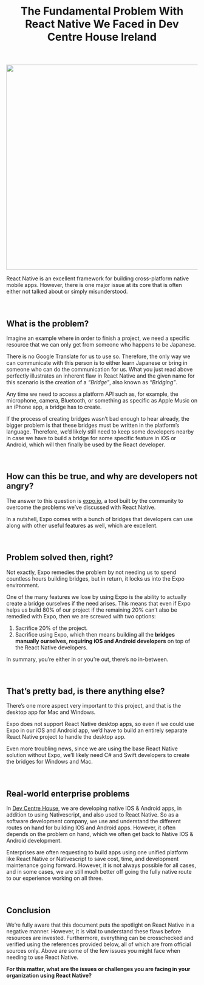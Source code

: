 
<div class="inside-article">
<header aria-label="Content" class="entry-header">
<h1 class="entry-title" itemprop="headline">The Fundamental Problem With React Native We Faced in Dev Centre House Ireland</h1> 
</header>
<div class="featured-image cv-col-12 post-image">
<img alt="" class="size-full cv-col-12 wp-post-image" decoding="async" fetchpriority="high" height="540" itemprop="image" sizes="(max-width: 960px) 100vw, 960px" src="https://www.devcentrehouse.eu/blogs/wp-content/uploads/2024/07/article-2.png" srcset="https://www.devcentrehouse.eu/blogs/wp-content/uploads/2024/07/article-2.png 960w, https://www.devcentrehouse.eu/blogs/wp-content/uploads/2024/07/article-2-300x169.png 300w, https://www.devcentrehouse.eu/blogs/wp-content/uploads/2024/07/article-2-768x432.png 768w" style="aspect-ratio:0;" width="960"/> </div>
<div class="entry-content" itemprop="text">
<p></p>
<p>React Native is an excellent framework for building cross-platform native mobile apps. However, there is one major issue at its core that is often either not talked about or simply misunderstood.</p>
<div aria-hidden="true" class="wp-block-spacer" style="height:20px"></div>
<h2 class="wp-block-heading">What is the problem?</h2>
<p>Imagine an example where in order to finish a project, we need a specific resource that we can only get from someone who happens to be Japanese.</p>
<p>There is no Google Translate for us to use so. Therefore, the only way we can communicate with this person is to either learn Japanese or bring in someone who can do the communication for us. What you just read above perfectly illustrates an inherent flaw in React Native and the given name for this scenario is the creation of a <em>“Bridge”</em>, also known as <em>“Bridging”</em>.</p>
<p>Any time we need to access a platform API such as, for example, the microphone, camera, Bluetooth, or something as specific as Apple Music on an iPhone app, a bridge has to create.</p>
<p>If the process of creating bridges wasn’t bad enough to hear already, the bigger problem is that these bridges must be written in the platform’s language. Therefore, we’d likely still need to keep some developers nearby in case we have to build a bridge for some specific feature in iOS or Android, which will then finally be used by the React developer.</p>
<div aria-hidden="true" class="wp-block-spacer" style="height:20px"></div>
<h2 class="wp-block-heading">How can this be true, and why are developers not angry?</h2>
<p>The answer to this question is <a href="https://expo.io" rel="noreferrer noopener" target="_blank">expo.io</a>, a tool built by the community to overcome the problems we’ve discussed with React Native.</p>
<p>In a nutshell, Expo comes with a bunch of bridges that developers can use along with other useful features as well, which are excellent.</p>
<div aria-hidden="true" class="wp-block-spacer" style="height:20px"></div>
<h2 class="wp-block-heading">Problem solved then, right?</h2>
<p>Not exactly, Expo remedies the problem by not needing us to spend countless hours building bridges, but in return, it locks us into the Expo environment.</p>
<p>One of the many features we lose by using Expo is the ability to actually create a bridge ourselves if the need arises. This means that even if Expo helps us build 80% of our project if the remaining 20% can’t also be remedied with Expo, then we are screwed with two options:</p>
<ol class="wp-block-list">
<li>Sacrifice 20% of the project.</li>
<li>Sacrifice using Expo, which then means building all the <strong>bridges manually ourselves, requiring iOS and Android developers</strong> on top of the React Native developers.</li>
</ol>
<p>In summary, you’re either in or you’re out, there’s no in-between.</p>
<div aria-hidden="true" class="wp-block-spacer" style="height:20px"></div>
<h2 class="wp-block-heading">That’s pretty bad, is there anything else?</h2>
<p>There’s one more aspect very important to this project, and that is the desktop app for Mac and Windows.</p>
<p>Expo does not support React Native desktop apps, so even if we could use Expo in our iOS and Android app, we’d have to build an entirely separate React Native project to handle the desktop app.</p>
<p>Even more troubling news, since we are using the base React Native solution without Expo, we’ll likely need C# and Swift developers to create the bridges for Windows and Mac.</p>
<div aria-hidden="true" class="wp-block-spacer" style="height:20px"></div>
<h2 class="wp-block-heading">Real-world enterprise problems</h2>
<p>In <a href="https://devcentrehouse.eu/">Dev Centre House</a>, we are developing native IOS &amp; Android apps, in addition to using Nativescript, and also used to React Native. So as a software development company, we use and understand the different routes on hand for building IOS and Android apps. However, it often depends on the problem on hand, which we often get back to Native IOS &amp; Android development.</p>
<p>Enterprises are often requesting to build apps using one unified platform like React Native or Nativescript to save cost, time, and development maintenance going forward. However, it is not always possible for all cases, and in some cases, we are still much better off going the fully native route to our experience working on all three.</p>
<div aria-hidden="true" class="wp-block-spacer" style="height:20px"></div>
<h2 class="wp-block-heading">Conclusion</h2>
<p>We’re fully aware that this document puts the spotlight on React Native in a negative manner. However, it is vital to understand these flaws before resources are invested. Furthermore, everything can be crosschecked and verified using the references provided below, all of which are from official sources only. Above are some of the few issues you might face when needing to use React Native.</p>
<p><strong>For this matter, what are the issues or challenges you are facing in your organization using React Native?</strong></p>
</div> <footer aria-label="Entry meta" class="entry-meta">
</footer>
</div>
